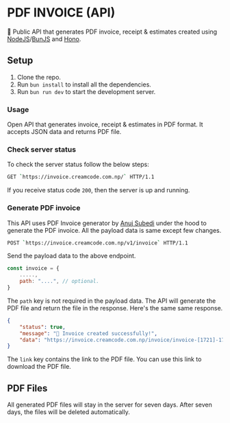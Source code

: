 # PDF INVOICE (API)

🚀 Public API that generates PDF invoice, receipt & estimates created using [NodeJS](https://nodejs.org/)/[BunJS](https://bun.sh/) and [Hono](https://hono.dev/).

## Setup

1. Clone the repo.
2. Run `bun install` to install all the dependencies.
3. Run `bun run dev` to start the development server.

### Usage

Open API that generates invoice, receipt & estimates in PDF format. It accepts JSON data and returns PDF file.

### Check server status

To check the server status follow the below steps:

```sh
GET `https://invoice.creamcode.com.np/` HTTP/1.1
```

If you receive status code `200`, then the server is up and running.

### Generate PDF invoice

This API uses PDF Invoice generator by [Anuj Subedi](https://github.com/h1dd3nsn1p3r/pdf-invoice) under the hood to generate the PDF invoice. All the payload data is same except few changes.

```sh
POST `https://invoice.creamcode.com.np/v1/invoice` HTTP/1.1
```

Send the payload data to the above endpoint.

```js
const invoice = {
	.....,
	path: "....", // optional.
}
```

The `path` key is not required in the payload data. The API will generate the PDF file and return the file in the response. Here's the same same response.

```json
{
	"status": true,
	"message": "🎉 Invoice created successfully!",
	"data": "https://invoice.creamcode.com.np/invoice/invoice-[1721]-1705093211407.pdf",
}
```

The `link` key contains the link to the PDF file. You can use this link to download the PDF file.

## PDF Files

All generated PDF files will stay in the server for seven days. After seven days, the files will be deleted automatically.







